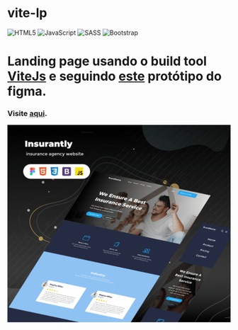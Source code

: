 # vite-lp
![HTML5](https://img.shields.io/badge/html5-%23E34F26.svg?style=for-the-badge&logo=html5&logoColor=white)
![JavaScript](https://img.shields.io/badge/javascript-%23323330.svg?style=for-the-badge&logo=javascript&logoColor=%23F7DF1E)
![SASS](https://img.shields.io/badge/SASS-hotpink.svg?style=for-the-badge&logo=SASS&logoColor=white)
![Bootstrap](https://img.shields.io/badge/bootstrap-%23563D7C.svg?style=for-the-badge&logo=bootstrap&logoColor=white)
# Landing page usando o build tool [ViteJs][2] e seguindo [este][1] protótipo do figma.
### Visite [aqui][4].

![thumbnail][3]

[1]: https://www.figma.com/file/5WILqFP6SBtlaUVdJLJDnZ/Insurantly---insurance-agency-html5-website-template-(Community)?node-id=69%3A5241
[2]: https://vitejs.dev
[3]: ./thumbnail.png
[4]: https://vite-lp-amb3rq4cl-andrewcrescencio.vercel.app
